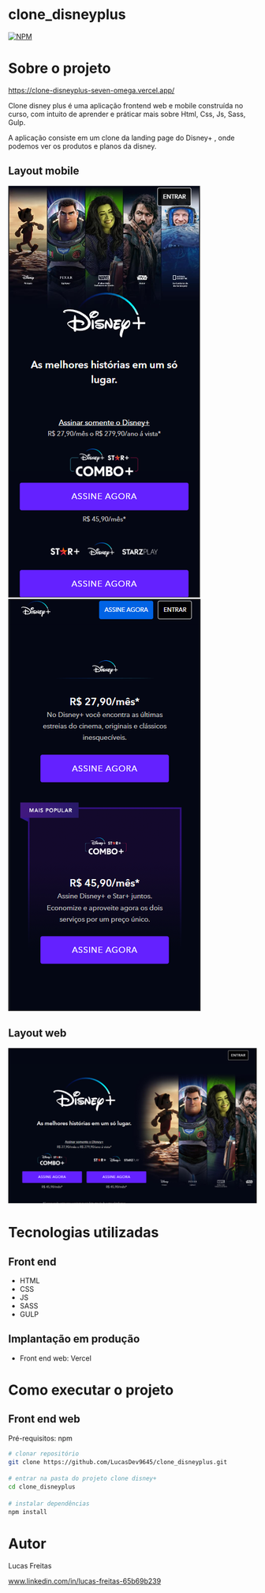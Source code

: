 # clone_disneyplus

[![NPM](https://img.shields.io/npm/l/react)](https://github.com/LucasDev9645/clone_disneyplus/blob/main/LICENSE) 

# Sobre o projeto

https://clone-disneyplus-seven-omega.vercel.app/

Clone disney plus  é uma aplicação frontend web e mobile construída no curso, com intuito de aprender e práticar mais sobre Html, Css, Js, Sass, Gulp.

A aplicação consiste em um clone da landing page do Disney+ , onde podemos ver os produtos e planos da disney.

## Layout mobile
![Mobile 1](https://github.com/LucasDev9645/Images_Readme/blob/main/disney%2B1.png) ![Mobile 2](https://github.com/LucasDev9645/Images_Readme/blob/main/disney%2B2.png)

## Layout web
![Web 1](https://github.com/LucasDev9645/Images_Readme/blob/main/disney%2B.png)

# Tecnologias utilizadas

## Front end
- HTML
- CSS
- JS
- SASS
- GULP
## Implantação em produção
- Front end web: Vercel

# Como executar o projeto

## Front end web
Pré-requisitos: npm

```bash
# clonar repositório
git clone https://github.com/LucasDev9645/clone_disneyplus.git

# entrar na pasta do projeto clone disney+
cd clone_disneyplus

# instalar dependências
npm install
```

# Autor

Lucas Freitas

www.linkedin.com/in/lucas-freitas-65b69b239
